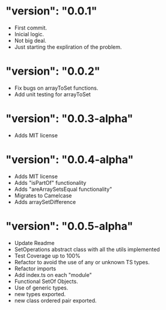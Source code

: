 #  "version": "0.0.1"
- First commit. 
- Inicial logic. 
- Not big deal. 
- Just starting the expliration of the problem.


#  "version": "0.0.2"
- Fix bugs on arrayToSet functions.
- Add unit testing for arrayToSet


#  "version": "0.0.3-alpha"
- Adds MIT license

#  "version": "0.0.4-alpha"
- Adds MIT license
- Adds "isPartOf" functionality
- Adds "areArraySetsEqual functionality" 
- Migrates to Camelcase
- Adds arraySetDifference


#  "version": "0.0.5-alpha"
- Update Readme
- SetOperations abstract class with all the utils implemented
- Test Coverage up to 100%
- Refactor to avoid the use of any or unknown TS types.
- Refactor imports
- Add index.ts on each "module"
- Functional SetOf Objects.
- Use of generic types.
- new types exported.
- new class ordered pair exported.
